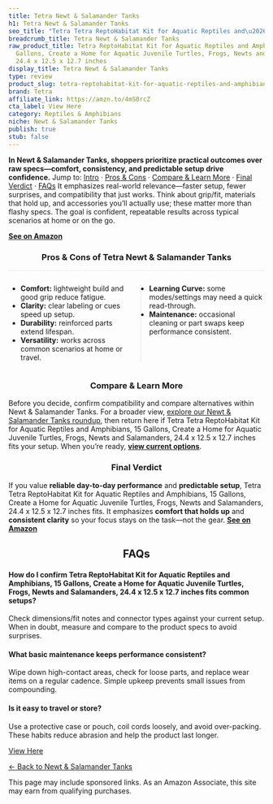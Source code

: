 ```yaml
---
title: Tetra Newt & Salamander Tanks
h1: Tetra Newt & Salamander Tanks
seo_title: "Tetra Tetra ReptoHabitat Kit for Aquatic Reptiles and\u2026"
breadcrumb_title: Tetra Newt & Salamander Tanks
raw_product_title: Tetra ReptoHabitat Kit for Aquatic Reptiles and Amphibians, 15
  Gallons, Create a Home for Aquatic Juvenile Turtles, Frogs, Newts and Salamanders,
  24.4 x 12.5 x 12.7 inches
display_title: Tetra Newt & Salamander Tanks
type: review
product_slug: tetra-reptohabitat-kit-for-aquatic-reptiles-and-amphibians-15-gallons-c-bc697308
brand: Tetra
affiliate_link: https://amzn.to/4mS0rcZ
cta_label: View Here
category: Reptiles & Amphibians
niche: Newt & Salamander Tanks
publish: true
stub: false
---
```


<div id="intro" class="full-width"><p><strong>In Newt & Salamander Tanks, shoppers prioritize practical outcomes over raw specs&mdash;comfort, consistency, and predictable setup drive confidence.</strong> Jump to: <a href="#intro">Intro</a> · <a href="#pros-cons">Pros &amp; Cons</a> · <a href="#compare-more">Compare &amp; Learn More</a> · <a href="#verdict">Final Verdict</a> · <a href="#faqs">FAQs</a> It emphasizes real-world relevance&mdash;faster setup, fewer surprises, and compatibility that just works. Think about grip/fit, materials that hold up, and accessories you’ll actually use; these matter more than flashy specs. The goal is confident, repeatable results across typical scenarios at home or on the go.</p><p><a href="https://amzn.to/4mS0rcZ" rel="nofollow sponsored noopener" target="_blank"><strong>See on Amazon</strong></a></p></div>
<h3 id="pros-cons" style="text-align:center;">Pros &amp; Cons of Tetra Newt & Salamander Tanks</h3>
<div class="pc-grid" style="display:grid;grid-template-columns:1fr 1fr;gap:16px;border-top:1px solid #e5e7eb;padding-top:12px;">
  <ul>
    <li><strong>Comfort:</strong> lightweight build and good grip reduce fatigue.</li>
    <li><strong>Clarity:</strong> clear labeling or cues speed up setup.</li>
    <li><strong>Durability:</strong> reinforced parts extend lifespan.</li>
    <li><strong>Versatility:</strong> works across common scenarios at home or travel.</li>
  </ul>
  <ul style="border-left:1px solid #e5e7eb;padding-left:16px;">
    <li><strong>Learning Curve:</strong> some modes/settings may need a quick read-through.</li>
    <li><strong>Maintenance:</strong> occasional cleaning or part swaps keep performance consistent.</li>
  </ul>
</div>


<h3 id="compare-more" style="text-align:center;">Compare &amp; Learn More</h3>
<p>Before you decide, confirm compatibility and compare alternatives within Newt & Salamander Tanks. For a broader view, <a href="#">explore our Newt & Salamander Tanks roundup</a>, then return here if Tetra Tetra ReptoHabitat Kit for Aquatic Reptiles and Amphibians, 15 Gallons, Create a Home for Aquatic Juvenile Turtles, Frogs, Newts and Salamanders, 24.4 x 12.5 x 12.7 inches fits your setup. When you’re ready, <a href="https://amzn.to/4mS0rcZ" rel="nofollow sponsored noopener" target="_blank"><strong>view current options</strong></a>.</p>

<h3 id="verdict" style="text-align:center;">Final Verdict</h3>
<p>If you value <strong>reliable day-to-day performance</strong> and <strong>predictable setup</strong>, Tetra Tetra ReptoHabitat Kit for Aquatic Reptiles and Amphibians, 15 Gallons, Create a Home for Aquatic Juvenile Turtles, Frogs, Newts and Salamanders, 24.4 x 12.5 x 12.7 inches fits. It emphasizes <strong>comfort that holds up</strong> and <strong>consistent clarity</strong> so your focus stays on the task&mdash;not the gear. <a href="https://amzn.to/4mS0rcZ" rel="nofollow sponsored noopener" target="_blank"><strong>See on Amazon</strong></a></p>

<h2 id="faqs" style="text-align:center;">FAQs</h2>
<h4><strong>How do I confirm Tetra ReptoHabitat Kit for Aquatic Reptiles and Amphibians, 15 Gallons, Create a Home for Aquatic Juvenile Turtles, Frogs, Newts and Salamanders, 24.4 x 12.5 x 12.7 inches fits common setups?</strong></h4>
<p>Check dimensions/fit notes and connector types against your current setup. When in doubt, measure and compare to the product specs to avoid surprises.</p>
<h4><strong>What basic maintenance keeps performance consistent?</strong></h4>
<p>Wipe down high-contact areas, check for loose parts, and replace wear items on a regular cadence. Simple upkeep prevents small issues from compounding.</p>
<h4><strong>Is it easy to travel or store?</strong></h4>
<p>Use a protective case or pouch, coil cords loosely, and avoid over-packing. These habits reduce abrasion and help the product last longer.</p>

<p><a class="btn" href="https://amzn.to/4mS0rcZ" target="_blank" rel="nofollow sponsored noopener">View Here</a></p>
<p><a href="/roundups/reptiles-amphibians/newt-salamander-tanks/">← Back to Newt & Salamander Tanks</a></p>
<aside class="disclosure">This page may include sponsored links. As an Amazon Associate, this site may earn from qualifying purchases.</aside>
